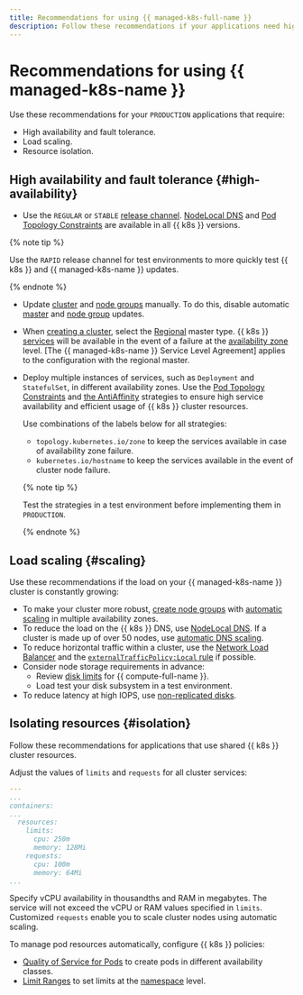 ```yaml
---
title: Recommendations for using {{ managed-k8s-full-name }}
description: Follow these recommendations if your applications need high availability, fault tolerance, load scaling, and resource isolation.
---
```


# Recommendations for using {{ managed-k8s-name }}


Use these recommendations for your `PRODUCTION` applications that require:
* High availability and fault tolerance.
* Load scaling.
* Resource isolation.

## High availability and fault tolerance {#high-availability}

* Use the `REGULAR` or `STABLE` [release channel](../concepts/release-channels-and-updates.md). [NodeLocal DNS](../tutorials/node-local-dns.md) and [Pod Topology Constraints](https://kubernetes.io/docs/concepts/workloads/pods/pod-topology-spread-constraints/) are available in all {{ k8s }} versions.

{% note tip %}

Use the `RAPID` release channel for test environments to more quickly test {{ k8s }} and {{ managed-k8s-name }} updates.

{% endnote %}

* Update [cluster](./index.md#kubernetes-cluster) and [node groups](./index.md#node-group) manually. To do this, disable automatic [master](../operations/kubernetes-cluster/kubernetes-cluster-update.md) and [node group](../operations/node-group/node-group-update.md) updates.
* When [creating a cluster](../operations/kubernetes-cluster/kubernetes-cluster-create.md), select the [Regional](../concepts/index.md#master) master type. {{ k8s }} [services](service.md) will be available in the event of a failure at the [availability zone](../../overview/concepts/geo-scope.md) level. [The {{ managed-k8s-name }} Service Level Agreement] applies to the configuration with the regional master.
* Deploy multiple instances of services, such as `Deployment` and `StatefulSet`, in different availability zones. Use the [Pod Topology Constraints](https://kubernetes.io/docs/concepts/workloads/pods/pod-topology-spread-constraints/) and [the AntiAffinity](https://kubernetes.io/docs/concepts/scheduling-eviction/assign-pod-node/#affinity-and-anti-affinity) strategies to ensure high service availability and efficient usage of {{ k8s }} cluster resources.

  Use combinations of the labels below for all strategies:
  * `topology.kubernetes.io/zone` to keep the services available in case of availability zone failure.
  * `kubernetes.io/hostname` to keep the services available in the event of cluster node failure.

  {% note tip %}

  Test the strategies in a test environment before implementing them in `PRODUCTION`.

  {% endnote %}

## Load scaling {#scaling}

Use these recommendations if the load on your {{ managed-k8s-name }} cluster is constantly growing:
* To make your cluster more robust, [create node groups](../operations/node-group/node-group-create.md) with [automatic scaling](autoscale.md) in multiple availability zones.
* To reduce the load on the {{ k8s }} DNS, use [NodeLocal DNS](../tutorials/node-local-dns.md). If a cluster is made up of over 50 nodes, use [automatic DNS scaling](../tutorials/dns-autoscaler.md).
* To reduce horizontal traffic within a cluster, use the [Network Load Balancer](../operations/create-load-balancer.md) and the [`externalTrafficPolicy:Local` rule](../operations/create-load-balancer.md#advanced) if possible.
* Consider node storage requirements in advance:
  * Review [disk limits](../../compute/concepts/limits.md) for {{ compute-full-name }}.
  * Load test your disk subsystem in a test environment.
* To reduce latency at high IOPS, use [non-replicated disks](../../compute/concepts/disk.md#disks_types).

## Isolating resources {#isolation}

Follow these recommendations for applications that use shared {{ k8s }} cluster resources.

Adjust the values of `limits` and `requests` for all cluster services:

```yaml
---
...
containers:
...
  resources:
    limits:
      cpu: 250m
      memory: 128Mi
    requests:
      cpu: 100m
      memory: 64Mi
...
```

Specify vCPU availability in thousandths and RAM in megabytes. The service will not exceed the vCPU or RAM values specified in `limits`. Customized `requests` enable you to scale cluster nodes using automatic scaling.

To manage pod resources automatically, configure {{ k8s }} policies:
* [Quality of Service for Pods](https://kubernetes.io/docs/tasks/configure-pod-container/quality-service-pod/) to create pods in different availability classes.
* [Limit Ranges](https://kubernetes.io/docs/concepts/policy/limit-range/) to set limits at the [namespace](../concepts/index.md#namespace) level.